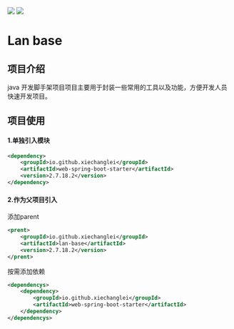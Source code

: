 ![](https://img.shields.io/badge/license-Apache2.0-blue) ![](https://img.shields.io/badge/version-2.7.18.2-green)
# Lan base
## 项目介绍
java 开发脚手架项目项目主要用于封装一些常用的工具以及功能，方便开发人员快速开发项目。

## 项目使用

#### 1.单独引入模块
```xml
<dependency>
    <groupId>io.github.xiechanglei</groupId>
    <artifactId>web-spring-boot-starter</artifactId>
    <version>2.7.18.2</version>
</dependency>
```
#### 2.作为父项目引入
添加parent
```xml
<prent>
    <groupId>io.github.xiechanglei</groupId>
    <artifactId>lan-base</artifactId>
    <version>2.7.18.2</version>
</prent>
```

按需添加依赖
```xml
<dependencys>
    <dependency>
        <groupId>io.github.xiechanglei</groupId>
        <artifactId>web-spring-boot-starter</artifactId>
    </dependency>
</dependencys>
```